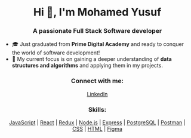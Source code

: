 <h1 align="center">Hi 👋, I'm Mohamed Yusuf</h1>
<h3 align="center">A passionate Full Stack Software developer</h3>

- 🎓 Just graduated from **Prime Digital Academy** and ready to conquer the world of software development!
- 🚀 My current focus is on gaining a deeper understanding of **data structures and algorithms** and applying them in my projects.

<h3 align="center">Connect with me:</h3>
<p align="center">
  <a href="https://www.linkedin.com/in/urlmohamedyusuf/">LinkedIn</a> 
</p>

<h3 align="center">Skills:</h3>
<p align="center">
   <a href="https://developer.mozilla.org/en-US/docs/Web/JavaScript" target="_blank" rel="noreferrer">JavaScript</a>
  | 
   <a href="https://reactjs.org/" target="_blank" rel="noreferrer">React</a> 
  | 
  <a href="https://redux.js.org" target="_blank" rel="noreferrer">Redux</a> 
  | 
  <a href="https://nodejs.org" target="_blank" rel="noreferrer">Node.js</a>
  | 
 <a href="https://expressjs.com" target="_blank" rel="noreferrer">Express</a>
  | 
 <a href="https://www.postgresql.org" target="_blank" rel="noreferrer">PostgreSQL</a>
  | 
   <a href="https://postman.com" target="_blank" rel="noreferrer">Postman</a> 
  | 
  <a href="https://www.w3schools.com/css/" target="_blank" rel="noreferrer">CSS</a> 
  | 
   <a href="https://www.w3.org/html/" target="_blank" rel="noreferrer">HTML</a> 
  | 
  <a href="https://www.figma.com/" target="_blank" rel="noreferrer">Figma</a>
</p>
 



